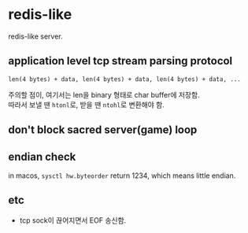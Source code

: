 # redis-like

redis-like server.

## application level tcp stream parsing protocol

```text
len(4 bytes) + data, len(4 bytes) + data, len(4 bytes) + data, ...
```

주의할 점이, 여기서는 len을 binary 형태로 char buffer에 저장함.  
따라서 보낼 땐 `htonl`로, 받을 땐 `ntohl`로 변환해야 함.

## don't block sacred server(game) loop

## endian check

in macos, `sysctl hw.byteorder` return 1234, which means little endian.

## etc

-   tcp sock이 끊어지면서 EOF 송신함.
